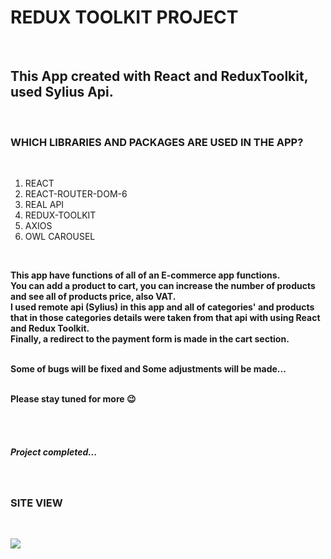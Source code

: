 <h1> REDUX TOOLKIT PROJECT </h1></br>

<h2> This App created with React and ReduxToolkit, used Sylius Api. </h2>  </br>

<h3> WHICH LIBRARIES AND PACKAGES ARE USED IN THE APP? </h3> </br>

<p>

1. REACT </br>
2. REACT-ROUTER-DOM-6 </br>
3. REAL API </br>
4. REDUX-TOOLKIT </br>
5. AXIOS </br>
6. OWL CAROUSEL
</p> </br>

<strong> <p>

This app have functions of all of an E-commerce app functions.</br> You can add a product to cart, you can increase the number of products and see all of products price, also VAT. </br> I used remote api (Sylius) in this app and all of categories' and products that in those categories details were taken from that api with using React and Redux Toolkit. </br> Finally, a redirect to the payment form is made in the cart section. </br></br>

Some of bugs will be fixed and Some adjustments will be made... </br></br>

Please stay tuned for more 😉 </br></br>

</p>  </strong></br>

<h5> Project completed... </h5> </br>

<h3> SITE VIEW </h3> </br>

![](./src/Assets/screen.gif) </br>
